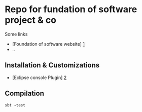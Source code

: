 Repo for fundation of software project & co
=======

Some links

* [Foundation of software website] [1]
* ..

Installation & Customizations
------------

* [Eclipse console Plugin] [2]


Compilation
------------

```sh
sbt ~test
```


[1]:http://lamp.epfl.ch/teaching/foundsoft
[2]:http://marketplace.eclipse.org/content/terminal-plug
